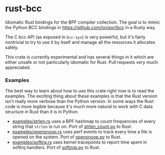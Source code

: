 # rust-bcc

Idiomatic Rust bindings for the BPF compiler collection. The goal is to mimic the
Python BCC bindings in https://github.com/iovisor/bcc in a Rusty way.

The C bcc API (as exposed in `bcc-sys`) is very powerful, but it's fairly nontrivial to try to use
it by itself and manage all the resources it allocates safely.

This crate is currently experimental and has several things in it which are either unsafe or not
particularly idiomatic for Rust. Pull requests very much appreciated.

### Examples

The best way to learn about how to use this crate right now is to read the examples. The exciting
thing about these examples is that the Rust version isn't really more verbose than the Python
version. In some ways the Rust code is more legible because it's much more natural to work with C
data structure in Rust than it is in Python.

* [examples/strlen.rs](https://github.com/rust-bpf/rust-bcc/blob/master/examples/strlen.rs) uses a BPF hashmap to count frequencies of every string that `strlen` is run on. Port of [strlen_count.py](https://github.com/iovisor/bcc/blob/master/examples/tracing/strlen_count.py) to Rust.
* [examples/opensnoop.rs](https://github.com/rust-bpf/rust-bcc/blob/master/examples/opensnoop.rs) uses perf events to track every time a file is opened on the system. Port of [opensnoop.py](https://github.com/iovisor/bcc/blob/master/examples/tracing/opensnoop.py) to Rust.
* [examples/softirq.rs](https://github.com/rust-bpf/rust-bcc/blob/master/examples/softirqs.rs) uses
  kernel tracepoints to report time spent in softirq handlers. Port of [softirqs.py](https://github.com/iovisor/bcc/blob/master/tools/softirqs.py) to Rust.
